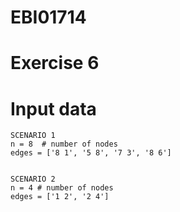 # EBI01714

# Exercise 6

# Input data
    SCENARIO 1
    n = 8  # number of nodes
    edges = ['8 1', '5 8', '7 3', '8 6']
    

    SCENARIO 2
    n = 4 # number of nodes
    edges = ['1 2', '2 4']
